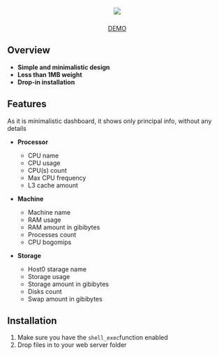 <h5 align = "center">
  <img src = "https://steamuserimages-a.akamaihd.net/ugc/1012690662470353073/FC58F696881C05DF43E3D45E707E2A35E9176E91/"/>
</h5>

<p align = "center">
  <a href = "http://b-server.org/">DEMO</a>
</p>

## Overview
* **Simple and minimalistic design**
* **Less than 1MB weight**
* **Drop-in installation**

## Features
As it is minimalistic dashboard, it shows only principal info, without any details

* **Processor**
    * CPU name
    * CPU usage
    * CPU(s) count
    * Max CPU frequency
    * L3 cache amount

* **Machine**
    * Machine name
    * RAM usage
    * RAM amount in gibibytes
    * Processes count
    * CPU bogomips

* **Storage**
    * Host0 starage name
    * Storage usage
    * Storage amount in gibibytes
    * Disks count
    * Swap amount in gibibytes

## Installation
1. Make sure you have the `shell_exec`function enabled
2. Drop files in to your web server folder
